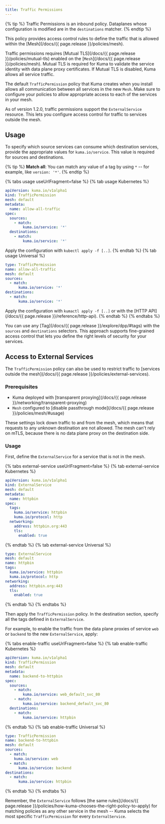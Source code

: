 ```yaml
---
title: Traffic Permissions
---
```


{% tip %}
Traffic Permissions is an inbound policy. Dataplanes whose configuration is modified are in the `destinations` matcher.
{% endtip %}

This policy provides access control rules to define the traffic that is allowed within the [Mesh](/docs/{{ page.release }}/policies/mesh). 

Traffic permissions requires [Mutual TLS](/docs/{{ page.release }}/policies/mutual-tls) enabled on the [`Mesh`](/docs/{{ page.release }}/policies/mesh). Mutual TLS is required for Kuma to validate the service identity with data plane proxy certificates. If Mutual TLS is disabled, Kuma allows all service traffic. 

The default `TrafficPermission` policy that Kuma creates when you install allows all communication between all services in the new `Mesh`. Make sure to configure your policies to allow appropriate access to each of the services in your mesh.

As of version 1.2.0, traffic permissions support the `ExternalService` resource. This lets you configure access control for traffic to services outside the mesh.

## Usage

To specify which source services can consume which destination services, provide the appropriate values for `kuma.io/service`. This value is required for sources and destinations.

{% tip %}
**Match all**: You can match any value of a tag by using `*` -- for example, like `version: '*'`.
{% endtip %}

{% tabs usage useUrlFragment=false %}
{% tab usage Kubernetes %}
```yaml
apiVersion: kuma.io/v1alpha1
kind: TrafficPermission
mesh: default
metadata:
  name: allow-all-traffic
spec:
  sources:
    - match:
        kuma.io/service: '*'
  destinations:
    - match:
        kuma.io/service: '*'
```
Apply the configuration with `kubectl apply -f [..]`.
{% endtab %}
{% tab usage Universal %}
```yaml
type: TrafficPermission
name: allow-all-traffic
mesh: default
sources:
  - match:
      kuma.io/service: '*'
destinations:
  - match:
      kuma.io/service: '*'
```
Apply the configuration with `kumactl apply -f [..]` or with the [HTTP API](/docs/{{ page.release }}/reference/http-api).
{% endtab %}
{% endtabs %}

You can use any [Tag](/docs/{{ page.release }}/explore/dpp/#tags) with the `sources` and `destinations` selectors. This approach supports fine-grained access control that lets you define the right levels of security for your services.

## Access to External Services

The `TrafficPermission` policy can also be used to restrict traffic to [services outside the mesh](/docs/{{ page.release }}/policies/external-services).

### Prerequisites

* Kuma deployed with [transparent proxying](/docs/{{ page.release }}/networking/transparent-proxying)
* `Mesh` configured to [disable passthrough mode](/docs/{{ page.release }}/policies/mesh/#usage)

These settings lock down traffic to and from the mesh, which means that requests to any unknown destination are not allowed. The mesh can't rely on mTLS, because there is no data plane proxy on the destination side.

### Usage

First, define the `ExternalService` for a service that is not in the mesh.

{% tabs external-service useUrlFragment=false %}
{% tab external-service Kubernetes %}
```yaml
apiVersion: kuma.io/v1alpha1
kind: ExternalService
mesh: default
metadata:
  name: httpbin
spec:
  tags:
    kuma.io/service: httpbin
    kuma.io/protocol: http
  networking:
    address: httpbin.org:443
    tls:
      enabled: true
```
{% endtab %}
{% tab external-service Universal %}
```yaml
type: ExternalService
mesh: default
name: httpbin
tags:
  kuma.io/service: httpbin
  kuma.io/protocol: http
networking:
  address: httpbin.org:443
  tls:
    enabled: true
```
{% endtab %}
{% endtabs %}

Then apply the `TrafficPermission` policy. In the destination section, specify all the tags defined in `ExternalService`.

For example, to enable the traffic from the data plane proxies of service `web` or `backend` to the new `ExternalService`, apply:

{% tabs enable-traffic useUrlFragment=false %}
{% tab enable-traffic Kubernetes %}
```yaml
apiVersion: kuma.io/v1alpha1
kind: TrafficPermission
mesh: default
metadata:
  name: backend-to-httpbin
spec:
  sources:
    - match:
        kuma.io/service: web_default_svc_80
    - match:
        kuma.io/service: backend_default_svc_80
  destinations:
    - match:
        kuma.io/service: httpbin
```
{% endtab %}
{% tab enable-traffic Universal %}
```yaml
type: TrafficPermission
name: backend-to-httpbin
mesh: default
sources:
  - match:
    kuma.io/service: web
  - match:
      kuma.io/service: backend
destinations:
  - match:
      kuma.io/service: httpbin
```
{% endtab %}
{% endtabs %}

Remember, the `ExternalService` follows [the same rules](/docs/{{ page.release }}/policies/how-kuma-chooses-the-right-policy-to-apply) for matching policies as any other service in the mesh -- Kuma selects the most specific `TrafficPermission` for every `ExternalService`.
